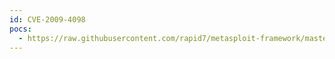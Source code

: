 ```yaml
---
id: CVE-2009-4098
pocs:
  - https://raw.githubusercontent.com/rapid7/metasploit-framework/master/modules/exploits/unix/webapp/openx_banner_edit.rb
---
```

